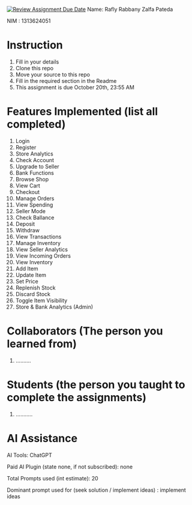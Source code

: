 [![Review Assignment Due Date](https://classroom.github.com/assets/deadline-readme-button-22041afd0340ce965d47ae6ef1cefeee28c7c493a6346c4f15d667ab976d596c.svg)](https://classroom.github.com/a/uAfN8jpt)
Name: Rafly Rabbany Zalfa Pateda

NIM : 1313624051

# Instruction

1. Fill in your details
2. Clone this repo
3. Move your source to this repo
4. Fill in the required section in the Readme
5. This assignment is due October 20th, 23:55 AM

# Features Implemented (list all completed)

1. Login
2. Register
3. Store Analytics
4. Check Account
5. Upgrade to Seller
6. Bank Functions
7. Browse Shop
8. View Cart
9. Checkout
10. Manage Orders
11. View Spending
12. Seller Mode
13. Check Ballance
14. Deposit
15. Withdraw
16. View Transactions
17. Manage Inventory
18. View Seller Analytics
19. View Incoming Orders
20. View Inventory
21. Add Item
22. Update Item
23. Set Price
24. Replenish Stock
25. Discard Stock
26. Toggle Item Visibility
27. Store & Bank Analytics (Admin)

# Collaborators (The person you learned from)

1. ..........

# Students (the person you taught to complete the assignments)

1. ...........

# AI Assistance

AI Tools: ChatGPT

Paid AI Plugin (state none, if not subscribed): none

Total Prompts used (int estimate): 20

Dominant prompt used for (seek solution / implement ideas) : implement ideas
